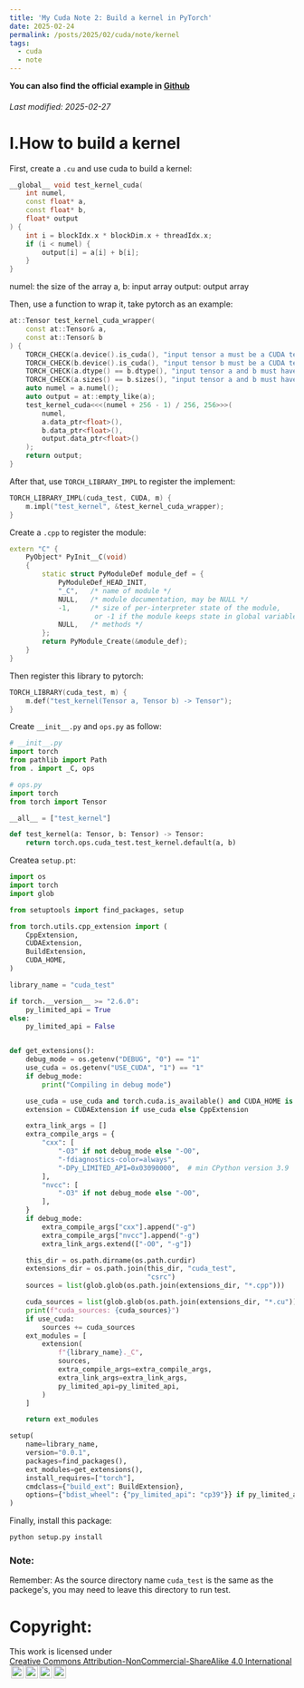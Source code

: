```yaml
---
title: 'My Cuda Note 2: Build a kernel in PyTorch'
date: 2025-02-24
permalink: /posts/2025/02/cuda/note/kernel
tags:
  - cuda
  - note
---
```

**You can also find the official example in [Github](https://github.com/pytorch/extension-cpp)**
###### _Last modified: 2025-02-27_

# I.How to build a kernel

First, create a `.cu` and use cuda to build a kernel:
```c++
__global__ void test_kernel_cuda(
    int numel,
    const float* a,
    const float* b,
    float* output
) {
    int i = blockIdx.x * blockDim.x + threadIdx.x;
    if (i < numel) {
        output[i] = a[i] + b[i];
    }
}
```

numel: the size of the array
a, b: input array
output: output array

Then, use a function to wrap it, take pytorch as an example:

```c++
at::Tensor test_kernel_cuda_wrapper(
    const at::Tensor& a,
    const at::Tensor& b
) {
    TORCH_CHECK(a.device().is_cuda(), "input tensor a must be a CUDA tensor");
    TORCH_CHECK(b.device().is_cuda(), "input tensor b must be a CUDA tensor");
    TORCH_CHECK(a.dtype() == b.dtype(), "input tensor a and b must have the same dtype");
    TORCH_CHECK(a.sizes() == b.sizes(), "input tensor a and b must have the same shape");
    auto numel = a.numel();
    auto output = at::empty_like(a);
    test_kernel_cuda<<<(numel + 256 - 1) / 256, 256>>>(
        numel,
        a.data_ptr<float>(),
        b.data_ptr<float>(),
        output.data_ptr<float>()
    );
    return output;
}
```

After that, use `TORCH_LIBRARY_IMPL` to register the implement:

```c++
TORCH_LIBRARY_IMPL(cuda_test, CUDA, m) {
    m.impl("test_kernel", &test_kernel_cuda_wrapper);
}
```

Create a `.cpp` to register the module:

```c++
extern "C" {
    PyObject* PyInit__C(void)
    {
        static struct PyModuleDef module_def = {
            PyModuleDef_HEAD_INIT,
            "_C",   /* name of module */
            NULL,   /* module documentation, may be NULL */
            -1,     /* size of per-interpreter state of the module,
                     or -1 if the module keeps state in global variables. */
            NULL,   /* methods */
        };
        return PyModule_Create(&module_def);
    }
}
```

Then register this library to pytorch:

```c++
TORCH_LIBRARY(cuda_test, m) {
    m.def("test_kernel(Tensor a, Tensor b) -> Tensor");
}
```

Create `__init__.py` and `ops.py` as follow:
```python
# __init__.py
import torch
from pathlib import Path
from . import _C, ops

# ops.py
import torch
from torch import Tensor

__all__ = ["test_kernel"]

def test_kernel(a: Tensor, b: Tensor) -> Tensor:
    return torch.ops.cuda_test.test_kernel.default(a, b)
```

Createa `setup.pt`:
```python
import os
import torch
import glob

from setuptools import find_packages, setup

from torch.utils.cpp_extension import (
    CppExtension,
    CUDAExtension,
    BuildExtension,
    CUDA_HOME,
)

library_name = "cuda_test"

if torch.__version__ >= "2.6.0":
    py_limited_api = True
else:
    py_limited_api = False


def get_extensions():
    debug_mode = os.getenv("DEBUG", "0") == "1"
    use_cuda = os.getenv("USE_CUDA", "1") == "1"
    if debug_mode:
        print("Compiling in debug mode")

    use_cuda = use_cuda and torch.cuda.is_available() and CUDA_HOME is not None
    extension = CUDAExtension if use_cuda else CppExtension

    extra_link_args = []
    extra_compile_args = {
        "cxx": [
            "-O3" if not debug_mode else "-O0",
            "-fdiagnostics-color=always",
            "-DPy_LIMITED_API=0x03090000",  # min CPython version 3.9
        ],
        "nvcc": [
            "-O3" if not debug_mode else "-O0",
        ],
    }
    if debug_mode:
        extra_compile_args["cxx"].append("-g")
        extra_compile_args["nvcc"].append("-g")
        extra_link_args.extend(["-O0", "-g"])

    this_dir = os.path.dirname(os.path.curdir)
    extensions_dir = os.path.join(this_dir, "cuda_test",
                                  "csrc")
    sources = list(glob.glob(os.path.join(extensions_dir, "*.cpp")))

    cuda_sources = list(glob.glob(os.path.join(extensions_dir, "*.cu")))
    print(f"cuda_sources: {cuda_sources}")
    if use_cuda:
        sources += cuda_sources
    ext_modules = [
        extension(
            f"{library_name}._C",
            sources,
            extra_compile_args=extra_compile_args,
            extra_link_args=extra_link_args,
            py_limited_api=py_limited_api,
        )
    ]

    return ext_modules

setup(
    name=library_name,
    version="0.0.1",
    packages=find_packages(),
    ext_modules=get_extensions(),
    install_requires=["torch"],
    cmdclass={"build_ext": BuildExtension},
    options={"bdist_wheel": {"py_limited_api": "cp39"}} if py_limited_api else {},
)
```

Finally, install this package:
```bash
python setup.py install
```

### Note:
Remember: As the source directory name `cuda_test` is the same as the packege's, you may need to leave this directory to run test.

# Copyright:

<p xmlns:cc="http://creativecommons.org/ns#" >This work is licensed under <a href="https://creativecommons.org/licenses/by-nc-sa/4.0/?ref=chooser-v1" target="_blank" rel="license noopener noreferrer" style="display:inline-block;">Creative Commons Attribution-NonCommercial-ShareAlike 4.0 International<img style="height:22px!important;margin-left:3px;vertical-align:text-bottom;" src="https://mirrors.creativecommons.org/presskit/icons/cc.svg?ref=chooser-v1" alt=""><img style="height:22px!important;margin-left:3px;vertical-align:text-bottom;" src="https://mirrors.creativecommons.org/presskit/icons/by.svg?ref=chooser-v1" alt=""><img style="height:22px!important;margin-left:3px;vertical-align:text-bottom;" src="https://mirrors.creativecommons.org/presskit/icons/nc.svg?ref=chooser-v1" alt=""><img style="height:22px!important;margin-left:3px;vertical-align:text-bottom;" src="https://mirrors.creativecommons.org/presskit/icons/sa.svg?ref=chooser-v1" alt=""></a></p>


